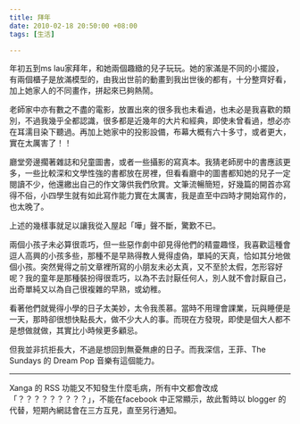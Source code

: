 ```yaml
---
title: 拜年
date: 2010-02-18 20:50:00 +08:00
tags: [生活]

---
```


 年初五到ms lau家拜年，和她兩個趣緻的兒子玩玩。她的家滿是不同的小擺設，有兩個櫃子是放滿模型的，由我出世前的動畫到我出世後的都有，十分整齊好看，加上她家人的不同畫作，拼起來已夠熱鬧。  
  
 老師家中亦有數之不盡的電影，放置出來的很多我也未看過，也未必是我喜歡的類別，不過我幾乎全都認識，很多都是近幾年的大片和經典，即使未曾看過，想必亦在耳濡目染下聽過。再加上她家中的投影設備，布幕大概有六十多寸，或者更大，實在太厲害了！！  
  
 廳堂旁邊擱著雜誌和兒童圖書，或者一些攝影的寫真本。我猜老師房中的書應該更多，一些比較深和文學性強的書都放在房裡，但看看廳中的圖書都知她的兒子一定閱讀不少，他還繳出自己的作文簿供我們欣賞。文筆流暢簡短，好幾篇的開首亦寫得不俗，小四學生就有如此寫作能力實在太厲害，我是直至中四時才開始寫作的，也太晚了。  
  
 上述的幾樣事就足以讓我從入屋起「嘩」聲不斷，驚歎不已。  
  
 兩個小孩子未必算很乖巧，但一些惡作劇中卻見得他們的精靈趣怪，我喜歡這種會逗人高興的小孩多些，那種不是早熟得教人覺得虛偽，單純的天真，恰如其分地做個小孩。突然覺得之前文章裡所寫的小朋友未必太真，又不至於太假，怎形容好呢？我的童年是那種裝扮得很乖巧，以為不去討厭任何人，別人就不會討厭自己，出奇單純又以為自己很複雜的早熟，或幼稚。  
  
 看著他們就覺得小學的日子太美妙，太令我羨慕。當時不用理會課業，玩與睡便是一天，那時卻很想快點長大，做不少大人的事。而現在方發現，即使是個大人都不是想做就做，其實比小時候更多顧忌。  
  
 但我並非抗拒長大，不過是想回到無憂無慮的日子。而我深信，王菲、The Sundays 的 Dream Pop 音樂有這個能力。  
  
---

  
 Xanga 的 RSS 功能又不知發生什麼毛病，所有中文都會改成「？？？？？？？？？」，不能在facebook 中正常顯示，故此暫時以 blogger 的代替，短期內網誌會在三方互見，直至另行通知。
